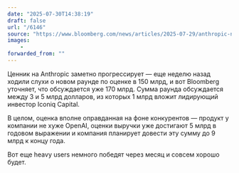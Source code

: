 ```yaml
---
date: "2025-07-30T14:38:19"
draft: false
url: "/6146"
source: "https://www.bloomberg.com/news/articles/2025-07-29/anthropic-nears-deal-to-raise-funding-at-170-billion-valuation"
images:
    -
forwarded_from: ""
---
```


Ценник на Anthropic заметно прогрессирует — еще неделю назад ходили слухи о новом раунде по оценке в 150 млрд, и вот Bloomberg уточняет, что обсуждается уже 170 млрд. Сумма раунда обсуждается между 3 и 5 млрд долларов, из которых 1 млрд вложит лидирующий инвестор Iconiq Capital. 

В целом, оценка вполне оправданная на фоне конкурентов — продукт у компании не хуже OpenAI, оценки выручки уже достигают 5 млрд в годовом выражении и компания планирует довести эту сумму до 9 млрд к концу года.

Вот еще heavy users немного победят через месяц и совсем хорошо будет.
